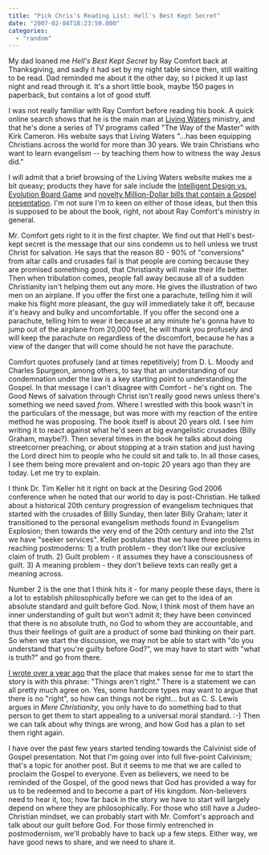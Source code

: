 ```yaml
---
title: "Pick Chris's Reading List: Hell's Best Kept Secret"
date: "2007-02-04T18:23:50.000"
categories: 
  - "random"
---
```


My dad loaned me _Hell's Best Kept Secret_ by Ray Comfort back at Thanksgiving, and sadly it had set by my night table since then, still waiting to be read. Dad reminded me about it the other day, so I picked it up last night and read through it. It's a short little book, maybe 150 pages in paperback, but contains a lot of good stuff.

I was not really familiar with Ray Comfort before reading his book. A quick online search shows that he is the main man at [Living Waters](http://www.livingwaters.com/) ministry, and that he's done a series of TV programs called "The Way of the Master" with Kirk Cameron. His website says that Living Waters "...has been equipping Christians across the world for more than 30 years. We train Christians who want to learn evangelism -- by teaching them how to witness the way Jesus did."

I will admit that a brief browsing of the Living Waters website makes me a bit queasy; products they have for sale include the [Intelligent Design vs. Evolution Board Game](http://www.livingwaters.com/Merchant2/merchant.mv?Screen=PROD&Product_Code=536) and [novelty Million-Dollar bills that contain a Gospel presentation](http://www.livingwaters.com/Merchant2/merchant.mv?Screen=PROD&Product_Code=298). I'm not sure I'm to keen on either of those ideas, but then this is supposed to be about the book, right, not about Ray Comfort's ministry in general.

Mr. Comfort gets right to it in the first chapter. We find out that Hell's best-kept secret is the message that our sins condemn us to hell unless we trust Christ for salvation. He says that the reason 80 - 90% of "conversions" from altar calls and crusades fail is that people are coming because they are promised something good, that Christianity will make their life better. Then when tribulation comes, people fall away because all of a sudden Christianity isn't helping them out any more. He gives the illustration of two men on an airplane. If you offer the first one a parachute, telling him it will make his flight more pleasant, the guy will immediately take it off, because it's heavy and bulky and uncomfortable. If you offer the second one a parachute, telling him to wear it because at any minute he's gonna have to jump out of the airplane from 20,000 feet, he will thank you profusely and will keep the parachute on regardless of the discomfort, because he has a view of the danger that will come should he not have the parachute.

Comfort quotes profusely (and at times repetitively) from D. L. Moody and Charles Spurgeon, among others, to say that an understanding of our condemnation under the law is a key starting point to understanding the Gospel. In that message I can't disagree with Comfort - he's right on. The Good News of salvation through Christ isn't really good news unless there's something we need saved _from_. Where I wrestled with this book wasn't in the particulars of the message, but was more with my reaction of the entire method he was proposing. The book itself is about 20 years old. I see him writing it to react against what he'd seen at big evangelistic crusades (Billy Graham, maybe?). Then several times in the book he talks about doing streetcorner preaching, or about stopping at a train station and just having the Lord direct him to people who he could sit and talk to. In all those cases, I see them being more prevalent and on-topic 20 years ago than they are today. Let me try to explain.

I think Dr. Tim Keller hit it right on back at the Desiring God 2006 conference when he noted that our world to day is post-Christian. He talked about a historical 20th century progression of evangelism techniques that started with the crusades of Billy Sunday, then later Billy Graham; later it transitioned to the personal evangelism methods found in Evangelism Explosion; then towards the very end of the 20th century and into the 21st we have "seeker services". Keller postulates that we have three problems in reaching postmoderns: 1) a truth problem - they don't like our exclusive claim of truth. 2) Guilt problem - it assumes they have a consciousness of guilt. 3) A meaning problem - they don't believe texts can really get a meaning across.

Number 2 is the one that I think hits it - for many people these days, there is a lot to establish philosophically before we can get to the idea of an absolute standard and guilt before God. Now, I think most of them have an inner understanding of guilt but won't admit it; they have been convinced that there is no absolute truth, no God to whom they are accountable, and thus their feelings of guilt are a product of some bad thinking on their part. So when we start the discussion, we may not be able to start with "do you understand that you're guilty before God?", we may have to start with "what is truth?" and go from there.

[I wrote over a year ago](http://www.chrishubbs.com/2005/11/29/things-arent-right/) that the place that makes sense for me to start the story is with this phrase: "Things aren't right." There is a statement we can all pretty much agree on. Yes, some hardcore types may want to argue that there is no "right", so how can things not be right... but as C. S. Lewis argues in _Mere Christianity_, you only have to do something bad to that person to get them to start appealing to a universal moral standard. :-) Then we can talk about why things are wrong, and how God has a plan to set them right again.

I have over the past few years started tending towards the Calvinist side of Gospel presentation. Not that I'm going over into full five-point Calvinism; that's a topic for another post. But it seems to me that we are called to proclaim the Gospel to everyone. Even as believers, we need to be reminded of the Gospel, of the good news that God has provided a way for us to be redeemed and to become a part of His kingdom. Non-believers need to hear it, too; how far back in the story we have to start will largely depend on where they are philosophically. For those who still have a Judeo-Christian mindset, we can probably start with Mr. Comfort's approach and talk about our guilt before God. For those firmly entrenched in postmodernism, we'll probably have to back up a few steps. Either way, we have good news to share, and we need to share it.
